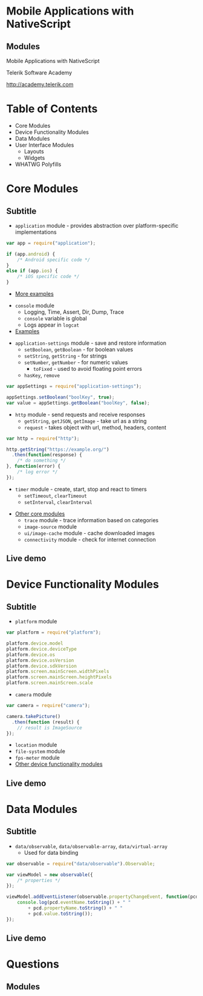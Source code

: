 <!-- section start -->
<!-- attr: { id:'title', class:'slide-title', hasScriptWrapper:true } -->
# Mobile Applications with NativeScript
## Modules

<div class="signature">
    <p class="signature-course">Mobile Applications with NativeScript</p>
    <p class="signature-initiative">Telerik Software Academy</p>
    <a href="http://academy.telerik.com" class="signature-link">http://academy.telerik.com</a>
</div>

<!-- section start -->
<!-- attr: { id:'table-of-contents', style:'font-size:38px' } -->
# Table of Contents
- Core Modules
- Device Functionality Modules
- Data Modules
- User Interface Modules
  - Layouts
  - Widgets
- WHATWG Polyfills

<!-- section start -->
<!-- attr: { class:'slide-section', showInPresentation:true } -->
# Core Modules
## Subtitle

<!-- attr: { showInPresentation:true } -->
<!-- # Core Modules -->
- `application` module - provides abstraction over platform-specific implementations

```js
var app = require("application");

if (app.android) {
	/* Android specific code */
}
else if (app.ios) {
	/* iOS specific code */
}
```
- [More examples](https://docs.nativescript.org/ApiReference/application/HOW-TO.html)

<!-- attr: { showInPresentation:true } -->
<!-- # Core Modules -->
- `console` module
  - Logging, Time, Assert, Dir, Dump, Trace
  - `console` variable is global
  - Logs appear in `logcat`
- [Examples](https://docs.nativescript.org/ApiReference/console/HOW-TO.html)

<!-- attr: { showInPresentation:true } -->
<!-- # Core Modules -->
- `application-settings` module - save and restore information
  - `setBoolean`, `getBoolean` - for boolean values
  - `setString`, `getString` - for strings
  - `setNumber`, `getNumber` - for numeric values
    - `toFixed` - used to avoid floating point errors
  - `hasKey`, `remove`

```js
var appSettings = require("application-settings");

appSettings.setBoolean("boolKey", true);
var value = appSettings.getBoolean("boolKey", false);
```

<!-- attr: { showInPresentation:true, style:'font-size:44px' } -->
<!-- # Core Modules -->
- `http` module - send requests and receive responses
  - `getString`, `getJSON`, `getImage` - take url as a string
  - `request` - takes object with url, method, headers, content

```js
var http = require("http");

http.getString("https://example.org/")
  .then(function(response) {
	/* do something */
}, function(error) {
	/* log error */
});
```

<!-- attr: { showInPresentation:true } -->
<!-- # Core Modules -->
- `timer` module - create, start, stop and react to timers
  - `setTimeout`, `clearTimeout`
  - `setInterval`, `clearInterval`

<!-- attr: { showInPresentation:true } -->
<!-- # Core Modules -->
- [Other core modules](https://docs.nativescript.org/core-concepts/modules#core-modules)
  - `trace` module - trace information based on categories
  - `image-source` module
  - `ui/image-cache` module - cache downloaded images
  - `connectivity` module - check for internet connection

<!-- attr: { class:'slide-section demo', showInPresentation:true } -->
<!-- Core Modules -->
## Live demo

<!-- section start -->
<!-- attr: { class:'slide-section', showInPresentation:true } -->
# Device Functionality Modules
## Subtitle

<!-- attr: { showInPresentation:true } -->
<!-- # Device Functionality Modules -->
- `platform` module

```js
var platform = require("platform");

platform.device.model
platform.device.deviceType
platform.device.os
platform.device.osVersion
platform.device.sdkVersion
platform.screen.mainScreen.widthPixels
platform.screen.mainScreen.heightPixels
platform.screen.mainScreen.scale
```

<!-- attr: { showInPresentation:true } -->
<!-- # Device Functionality Modules -->
- `camera` module

```js
var camera = require("camera");

camera.takePicture()
  .then(function (result) {
	// result is ImageSource
});
```

- `location` module
- `file-system` module
- `fps-meter` module
- [Other device functionality modules](https://docs.nativescript.org/core-concepts/modules#device-functionality-modules)

<!-- attr: { class:'slide-section demo', showInPresentation:true } -->
<!-- Device Functionality Modules -->
## Live demo

<!-- section start -->
<!-- attr: { class:'slide-section', showInPresentation:true } -->
# Data Modules
## Subtitle

<!-- attr: { showInPresentation:true } -->
<!-- # Data Modules -->
- `data/observable`, `data/observable-array`, `data/virtual-array`
  - Used for data binding

```js
var observable = require("data/observable").Observable;

var viewModel = new observable({
	/* properties */
});

viewModel.addEventListener(observable.propertyChangeEvent, function(pcd) {
	console.log(pcd.eventName.toString() + " "
		+ pcd.propertyName.toString() + " "
		+ pcd.value.toString());
});
```

<!-- attr: { class:'slide-section demo', showInPresentation:true } -->
<!-- Data Modules -->
## Live demo

<!-- TODO: UI and other modules -->

<!-- section start -->
<!-- attr: { id:'questions', class:'slide-section', showInPresentation:true } -->
# Questions
## Modules
